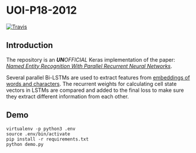 # UOI-P18-2012

[![Travis](https://travis-ci.org/PoWWoP/UOI-P18-2012.svg)](https://travis-ci.org/PoWWoP/UOI-P18-2012)

## Introduction

The repository is an _**UN**OFFICIAL_ Keras implementation of the paper: [_Named Entity Recognition With Parallel Recurrent Neural Networks_](http://aclweb.org/anthology/P18-2012).

Several parallel Bi-LSTMs are used to extract features from [embeddings of words and characters](https://github.com/PoWWoP/keras_word_char_embd). The recurrent weights for calculating cell state vectors in LSTMs are compared and added to the final loss to make sure they extract different information from each other.

## Demo

```
virtualenv -p python3 .env
source .env/bin/activate
pip install -r requirements.txt
python demo.py
```
